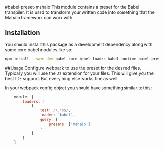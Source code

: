 #babel-preset-mahalo
This module contains a preset for the Babel transpiler. It is used to transform
your written code into something that the Mahalo framework can work with.

## Installation
You should install this package as a development dependency along with some core
babel modules like so:

```sh
npm install --save-dev babel-core babel-loader babel-runtime babel-preset-mahalo
```

##Usage
Configure webpack to use the preset for the desired files. Typically you will
use the .ts extension for your files. This will give you the best IDE support.
But everything else works fine as well.

In your webpack config object you should have something similar to this:

```javascript
    module: {
        loaders: [
            {
                test: /\.ts$/,
                loader: 'babel',
                query: {
                    presets: ['mahalo']
                }
            }
        ]
    }
```